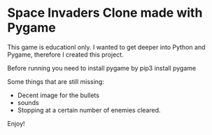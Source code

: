 # Space Invaders Clone made with Pygame

This game is educationl only. I wanted to get deeper into Python and Pygame, therefore I created this project.

Before running you need to install pygame by
    pip3 install pygame

Some things that are still missing:
 - Decent image for the bullets
 - sounds
 - Stopping at a certain number of enemies cleared.

Enjoy!

